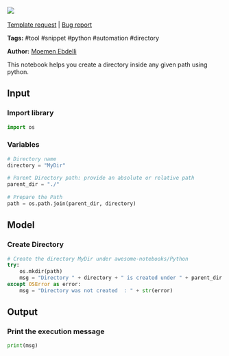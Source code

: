 <a href="https://app.naas.ai/user-redirect/naas/downloader?url=https://raw.githubusercontent.com/jupyter-naas/awesome-notebooks/master/Python/Python_Create_directory.ipynb" target="_parent"><img src="https://naasai-public.s3.eu-west-3.amazonaws.com/open_in_naas.svg"/></a><br><br><a href="https://github.com/jupyter-naas/awesome-notebooks/issues/new?assignees=&labels=&template=template-request.md&title=Tool+-+Action+of+the+notebook+">Template request</a> | <a href="https://github.com/jupyter-naas/awesome-notebooks/issues/new?assignees=&labels=bug&template=bug_report.md&title=Python+-+Create+directory:+Error+short+description">Bug report</a>

**Tags:** #tool #snippet #python #automation #directory

**Author:** [Moemen Ebdelli](https://www.linkedin.com/in/moemen-ebdelli)

This notebook helps you create a directory inside any given path using python.

## Input

### Import library


```python
import os
```

### Variables


```python
# Directory name
directory = "MyDir"
  
# Parent Directory path: provide an absolute or relative path
parent_dir = "./"
  
# Prepare the Path
path = os.path.join(parent_dir, directory)
```

## Model

### Create Directory


```python
# Create the directory MyDir under awesome-notebooks/Python
try: 
    os.mkdir(path) 
    msg = "Directory " + directory + " is created under " + parent_dir
except OSError as error: 
    msg = "Directory was not created  : " + str(error)
```

## Output

### Print the execution message


```python
print(msg)
```

